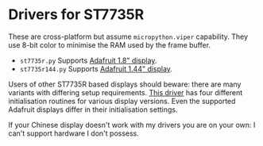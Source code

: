 # Drivers for ST7735R

These are cross-platform but assume `micropython.viper` capability. They use
8-bit color to minimise the RAM used by the frame buffer.
 * `st7735r.py` Supports [Adafruit 1.8" display](https://www.adafruit.com/product/358).
 * `st7735r144.py` Supports [Adafruit 1.44" display](https://www.adafruit.com/product/2088).

Users of other ST7735R based displays should beware: there are many variants
with differing setup requirements.
[This driver](https://github.com/boochow/MicroPython-ST7735/blob/master/ST7735.py)
has four different initialisation routines for various display versions. Even
the supported Adafruit displays differ in their initialisation settings.

If your Chinese display doesn't work with my drivers you are on your own: I
can't support hardware I don't possess.
